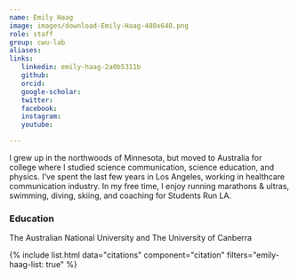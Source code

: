 ```yaml
---
name: Emily Haag
image: images/download-Emily-Haag-480x640.png
role: staff
group: cwu-lab
aliases:
links:
   linkedin: emily-haag-2a0b5311b
   github:
   orcid: 
   google-scholar:
   twitter:
   facebook:
   instagram: 
   youtube:

---
```


I grew up in the northwoods of Minnesota, but moved to Australia for college where I studied science communication, science education, and physics. I've spent the last few years in Los Angeles, working in healthcare communication industry. In my free time, I enjoy running marathons & ultras, swimming, diving, skiing, and coaching for Students Run LA.

### Education
The Australian National University and The University of Canberra


{% include list.html data="citations" component="citation" filters="emily-haag-list: true" %}
